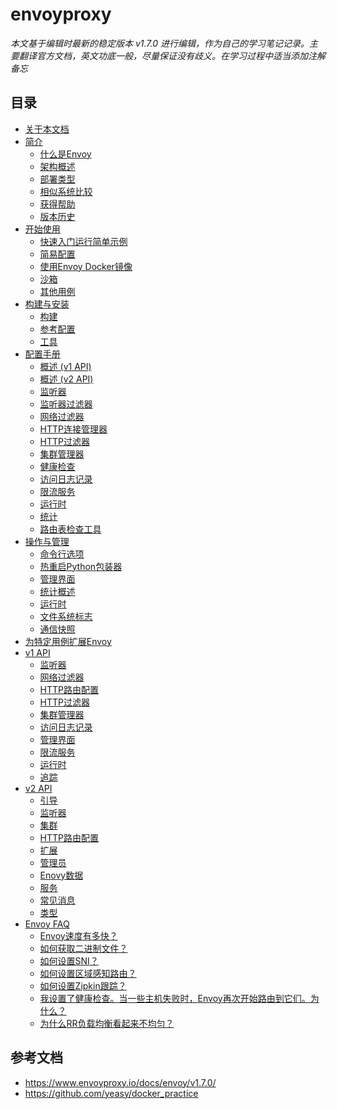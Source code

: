 # envoyproxy

*本文基于编辑时最新的稳定版本 v1.7.0 进行编辑，作为自己的学习笔记记录。主要翻译官方文档，英文功底一般，尽量保证没有歧义。在学习过程中适当添加注解备忘*

## 目录
* [关于本文档](/about/about_the_documentation.md)
* [简介](/introduction/introduction.md)
    * [什么是Envoy]()
    * [架构概述]()
    * [部署类型]()
    * [相似系统比较]()
    * [获得帮助]()
    * [版本历史]()
* [开始使用](/start/getting_started.md)
    * [快速入门运行简单示例](/start/getting_started.md#快速入门运行简单示例)
    * [简易配置](/start/getting_started.md#简易配置)
    * [使用Envoy Docker镜像](/start/getting_started.md#使用envoy-docker镜像)
    * [沙箱](/start/getting_started.md#沙箱)
    * [其他用例](/start/getting_started.md#其他用例)
* [构建与安装](/installation/installation.md)
    * [构建]()
    * [参考配置]()
    * [工具]()
* [配置手册](/configuration/configuration.md)
    * [概述 (v1 API)](/configuration/overview/v1_overview.md)
    * [概述 (v2 API)](/configuration/overview/v2_overview.md)
    * [监听器](/configuration/listeners/listeners.md)
    * [监听器过滤器](/configuration/listener_filters/listener_filters.md)
    * [网络过滤器]()
    * [HTTP连接管理器]()
    * [HTTP过滤器]()
    * [集群管理器]()
    * [健康检查]()
    * [访问日志记录]()
    * [限流服务]()
    * [运行时]()
    * [统计]()
    * [路由表检查工具]()
* [操作与管理](/operations/operations.md)
    * [命令行选项]()
    * [热重启Python包装器]()
    * [管理界面]()
    * [统计概述]()
    * [运行时]()
    * [文件系统标志]()
    * [通信快照]()
* [为特定用例扩展Envoy](/extending/extending.md)
* [v1 API](/v1/v1API.md)
    * [监听器]()
    * [网络过滤器]()
    * [HTTP路由配置]()
    * [HTTP过滤器]()
    * [集群管理器]()
    * [访问日志记录]()
    * [管理界面]()
    * [限流服务]()
    * [运行时]()
    * [追踪]()
* [v2 API](/v2/v2API.md)
    * [引导]()
    * [监听器]()
    * [集群]()
    * [HTTP路由配置]()
    * [扩展]()
    * [管理员]()
    * [Enovy数据]()
    * [服务]()
    * [常见消息]()
    * [类型]()
* [Envoy FAQ](/faq/faq.md)
    * [Envoy速度有多快？]()
    * [如何获取二进制文件？]()
    * [如何设置SNI？]()
    * [如何设置区域感知路由？]()
    * [如何设置Zipkin跟踪？]()
    * [我设置了健康检查。当一些主机失败时，Envoy再次开始路由到它们。为什么？]()
    * [为什么RR负载均衡看起来不均匀？]()


## 参考文档
* https://www.envoyproxy.io/docs/envoy/v1.7.0/
* https://github.com/yeasy/docker_practice

